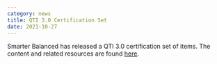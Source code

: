 ```yaml
---
category: news
title: QTI 3.0 Certification Set
date: 2021-10-27
---
```

Smarter Balanced has released a QTI 3.0 certification set of items. The content and related resources are found [here](http://www.smarterapp.org/documents/QTI3.0CertificationSet.html).
